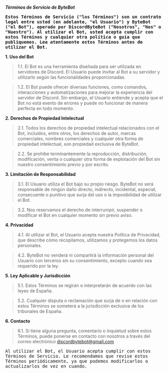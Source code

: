 ***Términos de Servicio de ByteBot***

<kbd>**Estos Términos de Servicio ("los Términos") son un contrato legal entre usted (en adelante, "el Usuario") y ByteBot ("el Bot"), operado por DiscordByteBot ("Nosotros", "Nos" o "Nuestro"). Al utilizar el Bot, usted acepta cumplir con estos Términos y cualquier otra política o guía que publiquemos. Lea atentamente estos Términos antes de utilizar el Bot.**<kbd>

**1. Uso del Bot**
> 1.1. El Bot es una herramienta diseñada para ser utilizada en servidores de Discord. El Usuario puede invitar al Bot a su servidor y utilizarlo según las funcionalidades proporcionadas.

> 1.2. El Bot puede ofrecer diversas funciones, como comandos, interacciones y automatizaciones para mejorar la experiencia del servidor de Discord. Sin embargo, el Usuario entiende y acepta que el Bot no está exento de errores y puede no funcionar de manera perfecta en todo momento.

**2. Derechos de Propiedad Intelectual**
> 2.1. Todos los derechos de propiedad intelectual relacionados con el Bot, incluidos, entre otros, los derechos de autor, marcas comerciales, nombres comerciales y cualquier otra forma de propiedad intelectual, son propiedad exclusiva de ByteBot.

> 2.2. Se prohíbe terminantemente la reproducción, distribución, modificación, venta o cualquier otra forma de explotación del Bot sin nuestro consentimiento previo y por escrito.

**3. Limitación de Responsabilidad**
> 3.1. El Usuario utiliza el Bot bajo su propio riesgo. ByteBot no será responsable de ningún daño directo, indirecto, incidental, especial, consecuente o punitivo que surja del uso o la imposibilidad de utilizar el Bot.

> 3.2. Nos reservamos el derecho de interrumpir, suspender o modificar el Bot en cualquier momento sin previo aviso.

**4. Privacidad**
> 4.1. Al utilizar el Bot, el Usuario acepta nuestra Política de Privacidad, que describe cómo recopilamos, utilizamos y protegemos los datos personales.

> 4.2. ByteBot no venderá ni compartirá la información personal del Usuario con terceros sin su consentimiento, excepto cuando sea requerido por la ley.

**5. Ley Aplicable y Jurisdicción**
> 5.1. Estos Términos se regirán e interpretarán de acuerdo con las leyes de España.

> 5.2. Cualquier disputa o reclamación que surja de o en relación con estos Términos se someterá a la jurisdicción exclusiva de los tribunales de España.

**6. Contacto**
> 6.1. Si tiene alguna pregunta, comentario o inquietud sobre estos Términos, puede ponerse en contacto con nosotros a través del correo electrónico discordbytebot@gmail.com
   
<kbd>Al utilizar el Bot, el Usuario acepta cumplir con estos Términos de Servicio. Le recomendamos que revise estos Términos periódicamente, ya que podemos modificarlos o actualizarlos de vez en cuando.<kbd>
